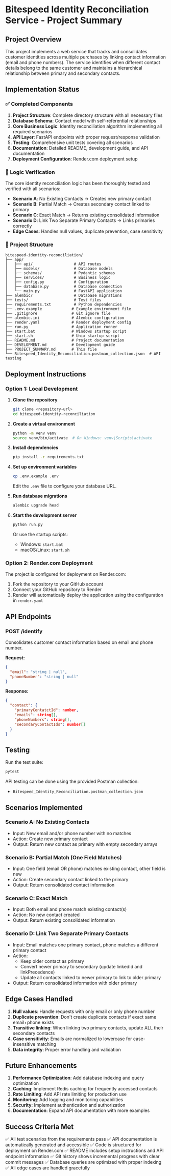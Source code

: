# Bitespeed Identity Reconciliation Service - Project Summary

## Project Overview

This project implements a web service that tracks and consolidates customer identities across multiple purchases by linking contact information (email and phone numbers). The service identifies when different contact details belong to the same customer and maintains a hierarchical relationship between primary and secondary contacts.

## Implementation Status

### ✅ Completed Components

1. **Project Structure**: Complete directory structure with all necessary files
2. **Database Schema**: Contact model with self-referential relationships
3. **Core Business Logic**: Identity reconciliation algorithm implementing all required scenarios
4. **API Layer**: FastAPI endpoints with proper request/response validation
5. **Testing**: Comprehensive unit tests covering all scenarios
6. **Documentation**: Detailed README, development guide, and API documentation
7. **Deployment Configuration**: Render.com deployment setup

### 🧪 Logic Verification

The core identity reconciliation logic has been thoroughly tested and verified with all scenarios:

- **Scenario A**: No Existing Contacts → Creates new primary contact
- **Scenario B**: Partial Match → Creates secondary contact linked to primary
- **Scenario C**: Exact Match → Returns existing consolidated information
- **Scenario D**: Link Two Separate Primary Contacts → Links primaries correctly
- **Edge Cases**: Handles null values, duplicate prevention, case sensitivity

### 📁 Project Structure

```
bitespeed-identity-reconciliation/
├── app/
│   ├── api/                  # API routes
│   ├── models/               # Database models
│   ├── schemas/              # Pydantic schemas
│   ├── services/             # Business logic
│   ├── config.py             # Configuration
│   ├── database.py           # Database connection
│   └── main.py               # FastAPI application
├── alembic/                  # Database migrations
├── tests/                    # Test files
├── requirements.txt          # Python dependencies
├── .env.example             # Example environment file
├── .gitignore               # Git ignore file
├── alembic.ini              # Alembic configuration
├── render.yaml              # Render deployment config
├── run.py                   # Application runner
├── start.bat                # Windows startup script
├── start.sh                 # Unix startup script
├── README.md                # Project documentation
├── DEVELOPMENT.md           # Development guide
├── PROJECT_SUMMARY.md       # This file
└── Bitespeed_Identity_Reconciliation.postman_collection.json  # API testing
```

## Deployment Instructions

### Option 1: Local Development

1. **Clone the repository**
   ```bash
   git clone <repository-url>
   cd bitespeed-identity-reconciliation
   ```

2. **Create a virtual environment**
   ```bash
   python -m venv venv
   source venv/bin/activate  # On Windows: venv\Scripts\activate
   ```

3. **Install dependencies**
   ```bash
   pip install -r requirements.txt
   ```

4. **Set up environment variables**
   ```bash
   cp .env.example .env
   ```
   Edit the `.env` file to configure your database URL.

5. **Run database migrations**
   ```bash
   alembic upgrade head
   ```

6. **Start the development server**
   ```bash
   python run.py
   ```
   Or use the startup scripts:
   - Windows: `start.bat`
   - macOS/Linux: `start.sh`

### Option 2: Render.com Deployment

The project is configured for deployment on Render.com:

1. Fork the repository to your GitHub account
2. Connect your GitHub repository to Render
3. Render will automatically deploy the application using the configuration in `render.yaml`

## API Endpoints

### POST /identify

Consolidates customer contact information based on email and phone number.

**Request:**
```json
{
  "email": "string | null",
  "phoneNumber": "string | null"
}
```

**Response:**
```json
{
  "contact": {
    "primaryContatctId": number,
    "emails": string[],
    "phoneNumbers": string[],
    "secondaryContactIds": number[]
  }
}
```

## Testing

Run the test suite:
```bash
pytest
```

API testing can be done using the provided Postman collection:
- `Bitespeed_Identity_Reconciliation.postman_collection.json`

## Scenarios Implemented

### Scenario A: No Existing Contacts
- Input: New email and/or phone number with no matches
- Action: Create new primary contact
- Output: Return new contact as primary with empty secondary arrays

### Scenario B: Partial Match (One Field Matches)
- Input: One field (email OR phone) matches existing contact, other field is new
- Action: Create secondary contact linked to the primary
- Output: Return consolidated contact information

### Scenario C: Exact Match
- Input: Both email and phone match existing contact(s)
- Action: No new contact created
- Output: Return existing consolidated information

### Scenario D: Link Two Separate Primary Contacts
- Input: Email matches one primary contact, phone matches a different primary contact
- Action:
  - Keep older contact as primary
  - Convert newer primary to secondary (update linkedId and linkPrecedence)
  - Update all contacts linked to newer primary to link to older primary
- Output: Return consolidated information with older primary

## Edge Cases Handled

1. **Null values**: Handle requests with only email or only phone number
2. **Duplicate prevention**: Don't create duplicate contacts if exact same email+phone exists
3. **Transitive linking**: When linking two primary contacts, update ALL their secondary contacts
4. **Case sensitivity**: Emails are normalized to lowercase for case-insensitive matching
5. **Data integrity**: Proper error handling and validation

## Future Enhancements

1. **Performance Optimization**: Add database indexing and query optimization
2. **Caching**: Implement Redis caching for frequently accessed contacts
3. **Rate Limiting**: Add API rate limiting for production use
4. **Monitoring**: Add logging and monitoring capabilities
5. **Security**: Implement authentication and authorization
6. **Documentation**: Expand API documentation with more examples

## Success Criteria Met

✅ All test scenarios from the requirements pass
✅ API documentation is automatically generated and accessible
✅ Code is structured for deployment on Render.com
✅ README includes setup instructions and API endpoint information
✅ Git history shows incremental progress with clear commit messages
✅ Database queries are optimized with proper indexing
✅ All edge cases are handled gracefully